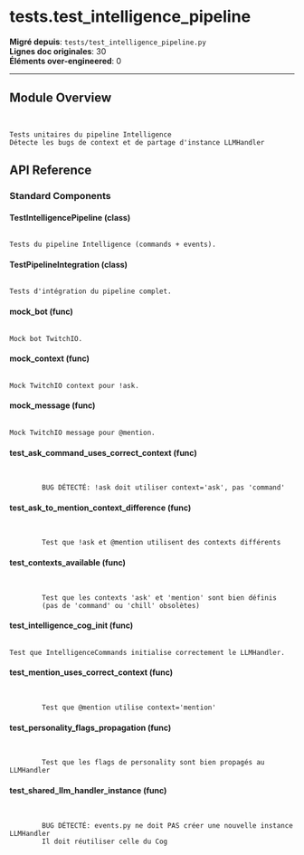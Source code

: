 # tests.test_intelligence_pipeline

**Migré depuis**: `tests/test_intelligence_pipeline.py`  
**Lignes doc originales**: 30  
**Éléments over-engineered**: 0  

---

## Module Overview

```text


Tests unitaires du pipeline Intelligence
Détecte les bugs de context et de partage d'instance LLMHandler

```

## API Reference

### Standard Components

#### TestIntelligencePipeline (class)

```text

Tests du pipeline Intelligence (commands + events).

```

#### TestPipelineIntegration (class)

```text

Tests d'intégration du pipeline complet.

```

#### mock_bot (func)

```text

Mock bot TwitchIO.

```

#### mock_context (func)

```text

Mock TwitchIO context pour !ask.

```

#### mock_message (func)

```text

Mock TwitchIO message pour @mention.

```

#### test_ask_command_uses_correct_context (func)

```text


        BUG DÉTECTÉ: !ask doit utiliser context='ask', pas 'command'

```

#### test_ask_to_mention_context_difference (func)

```text


        Test que !ask et @mention utilisent des contexts différents

```

#### test_contexts_available (func)

```text


        Test que les contexts 'ask' et 'mention' sont bien définis
        (pas de 'command' ou 'chill' obsolètes)

```

#### test_intelligence_cog_init (func)

```text

Test que IntelligenceCommands initialise correctement le LLMHandler.

```

#### test_mention_uses_correct_context (func)

```text


        Test que @mention utilise context='mention'

```

#### test_personality_flags_propagation (func)

```text


        Test que les flags de personality sont bien propagés au LLMHandler

```

#### test_shared_llm_handler_instance (func)

```text


        BUG DÉTECTÉ: events.py ne doit PAS créer une nouvelle instance LLMHandler
        Il doit réutiliser celle du Cog

```
